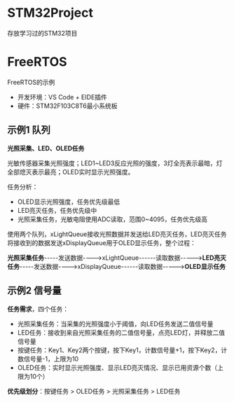 # STM32Project
存放学习过的STM32项目



# FreeRTOS

FreeRTOS的示例

- 开发环境：VS Code + EIDE插件
- 硬件：STM32F103C8T6最小系统板

## 示例1 队列

**光照采集、LED、OLED任务**

光敏传感器采集光照强度；LED1~LED3反应光照的强度，3灯全亮表示最暗，灯全部熄灭表示最亮；OLED实时显示光照强度。

任务分析：

- OLED显示光照强度，任务优先级最低
- LED亮灭任务，任务优先级中
- 光照采集任务，光敏电阻使用ADC读取，范围0~4095，任务优先级高

使用两个队列，xLightQueue接收光照数据并发送给LED亮灭任务，LED亮灭任务将接收到的数据发送xDisplayQueue用于OLED显示任务，整个过程：

**光照采集任务**-----发送数据---->xLightQueue------读取数据----->**LED亮灭任务**-----发送数据---->xDisplayQueue------读取数据----->**OLED显示任务**

## 示例2 信号量

**任务需求**，四个任务：

- 光照采集任务：当采集的光照强度小于阈值，向LED任务发送二值信号量
- LED任务：接收到来自光照采集任务的二值信号量，点亮LED灯，并释放二值信号量
- 按键任务：Key1、Key2两个按键，按下Key1，计数信号量+1，按下Key2，计数信号量-1，上限为10
- OLED任务：实时显示光照强度、显示LED亮灭情况、显示已用资源个数（上限为10个）

**优先级划分**：按键任务 > OLED任务 > 光照采集任务 > LED任务

